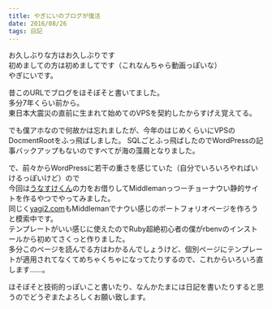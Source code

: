 ```yaml
---
title: やぎにいのブログが復活
date: 2016/08/26
tags: 日記
---
```


お久しぶりな方はお久しぶりです  
初めましての方は初めましてです（これなんちゃら動画っぽいな）  
やぎにいです。  
  
昔このURLでブログをほそぼそと書いてました。  
多分7年くらい前から。  
東日本大震災の直前に生まれて始めてのVPSを契約したからすげえ覚えてる。  
  
でも僕アホなので何故かは忘れましたが、今年のはじめくらいにVPSのDocmentRootをふっ飛ばしました。
SQLごとふっ飛ばしたのでWordPressの記事バックアップもないのですべてが海の藻屑となりました。
  
で、前々からWordPressに若干の重さを感じていた（自分でいろいろやればいけるっぽいけど）ので  
今回は[うなすけくん](http://twitter.com/yu_suke1994 "うなすけくん")の力をお借りしてMiddlemanっつーチョーナウい静的サイトを作るやつでやってみました。  
同じく[yagi2.com](http://yagi2.com)もMiddlemanでナウい感じのポートフォリオページを作ろうと模索中です。  
テンプレートがいい感じに使えたのでRuby超絶初心者の僕がrbenvのインストールから初めてさくっと作りました。  
多分このページを読んでる方はわかるんでしょうけど、個別ページにテンプレートが適用されてなくてめちゃくちゃになってたりするので、これからいろいろ直します……。  
  
ほそぼそと技術的っぽいこと書いたり、なんかたまには日記を書いたりすると思うのでどうぞまたよろしくお願い致します。

